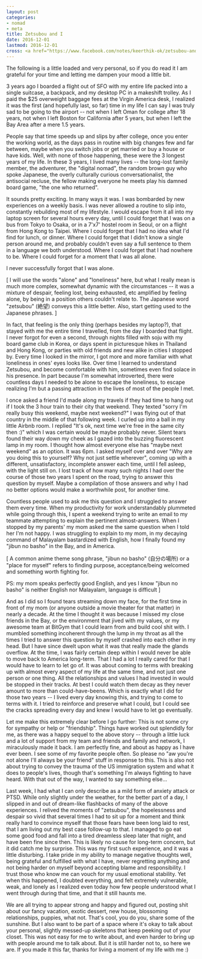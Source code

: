 ```yaml
---
layout: post
categories:
- nomad
- meta
title: Zetsubou and I
date: 2016-12-01
lastmod: 2016-12-01
cross: <a href="https://www.facebook.com/notes/keerthik-ok/zetsubou-and-i/10154692145293503">on Facebook</a>
---
```


The following is a little loaded and very personal, so if you do read it I am grateful for your time and letting me dampen your mood a little bit.

3 years ago I boarded a flight out of SFO with my entire life packed into a single suitcase, a backpack, and my desktop PC in a makeshift trolley. As I paid the $25 overweight baggage fees at the Virgin America desk, I realized it was the first (and hopefully last, so far) time in my life I can say I was truly sad to be going to the airport -- not when I left Oman for college after 18 years, not when I left Boston for California after 5 years, but when I left the Bay Area after a mere 1.5 years.

People say that time speeds up and slips by after college, once you enter the working world, as the days pass in routine with big changes few and far between, maybe when you switch jobs or get married or buy a house or have kids. Well, with none of those happening, these were the 3 longest years of my life. In these 3 years, I lived many lives -- the long-lost family member, the adventurer, the "digital nomad", the random brown guy who spoke Japanese, the overly culturally curious conversationalist, the antisocial recluse, the fellow making everyone he meets play his damned board game, "the one who returned".

It sounds pretty exciting. In many ways it was. I was bombarded by new experiences on a weekly basis. I was never allowed a routine to slip into, constantly rebuilding most of my lifestyle. I would escape from it all into my laptop screen for several hours every day, until I could forget that I was on a bus from Tokyo to Osaka, or in a 7'x7' hostel room in Seoul, or on a flight from Hong Kong to Taipei. Where I could forget that I had no idea what I'd find for lunch, or dinner. Where I could forget that I didn't know a single person around me, and probably couldn't even say a full sentence to them in a language we both understood. Where I could forget that I had nowhere to be. Where I could forget for a moment that I was all alone.

I never successfully forgot that I was alone.

[ I will use the words "alone" and "loneliness" here, but what I really mean is much more complex, somewhat dynamic with the circumstances -- it was a mixture of despair, feeling lost, being exhausted, etc amplified by feeling alone, by being in a position others couldn't relate to. The Japanese word "zetsubou" (絶望) conveys this a little better. Also, start getting used to the Japanese phrases. ]

In fact, that feeling is the only thing (perhaps besides my laptop?), that stayed with me the entire time I travelled, from the day I boarded that flight. I never forgot for even a second, through nights filled with soju with my board game club in Korea, or days spent in picturesque hikes in Thailand and Hong Kong, or parties with old friends and new alike in cities I stopped by. Every time I looked in the mirror, I got more and more familiar with what loneliness in ones' eyes looks like. Over time I learned to understand Zetsubou, and become comfortable with him, sometimes even find solace in his presence. In part because I'm somewhat introverted, there were countless days I needed to be alone to escape the loneliness, to escape realizing I'm but a passing attraction in the lives of most of the people I met. 

I once asked a friend I'd made along my travels if they had time to hang out if I took the 3 hour train to their city that weekend. They texted "sorry I'm really busy this weekend, maybe next weekend?" I was flying out of that country in the middle of that following week. I curled up into a ball in my little Airbnb room. I replied "It's ok, next time we're free in the same city then :)" which I was certain would be maybe probably never. Silent tears found their way down my cheek as I gazed into the buzzing fluorescent lamp in my room. I thought how almost everyone else has "maybe next weekend" as an option. It was 6pm. I asked myself over and over "Why are you doing this to yourself? Why not just settle wherever", coming up with a different, unsatisfactory, incomplete answer each time, until I fell asleep, with the light still on. I lost track of how many such nights I had over the course of those two years I spent on the road, trying to answer this question by myself. Maybe a compilation of those answers and why I had no better options would make a worthwhile post, for another time.

Countless people used to ask me this question and I struggled to answer them every time. When my productivity for work understandably plummeted while going through this, I spent a weekend trying to write an email to my teammate attempting to explain the pertinent almost-answers. When I stopped by my parents' my mom asked me the same question when I told her I'm not happy. I was struggling to explain to my mom, in my decaying command of Malayalam bastardized with English, how I finally found my "jibun no basho" in the Bay, and in America.

[ A common anime theme song phrase, "jibun no basho" (自分の場所) or a "place for myself" refers to finding purpose, acceptance/being welcomed and something worth fighting for. 

PS: my mom speaks perfectly good English, and yes I know "jibun no basho" is neither English nor Malayalam, language is difficult ]

And as I did so I found tears streaming down my face, for the first time in front of my mom (or anyone outside a movie theater for that matter) in nearly a decade. At the time I thought it was because I missed my close friends in the Bay, or the environment that jived with my values, or my awesome team at BitGym that I could learn from and build cool shit with. I mumbled something incoherent through the lump in my throat as all the times I tried to answer this question by myself crashed into each other in my head. But I have since dwelt upon what it was that really made the glands overflow. At the time, I was fairly certain deep within I would never be able to move back to America long-term. That I had a lot I really cared for that I would have to learn to let go of. It was about coming to terms with breaking up with almost every aspect of my life at the same time, and not just one person or one thing. All the relationships and values I had invested in would be stopped in their tracks. At best I could watch them decay as they never amount to more than could-have-beens. Which is exactly what I did for those two years -- I lived every day knowing this, and trying to come to terms with it. I tried to reinforce and preserve what I could, but I could see the cracks spreading every day and knew I would have to let go eventually.

Let me make this extremely clear before I go further: This is not some cry for sympathy or help or "friendship". Things have worked out splendidly for me, as there was a happy sequel to the above story -- through a little luck and a lot of support from my team and friends and family and network, I miraculously made it back. I am perfectly fine, and about as happy as I have ever been. I see some of my favorite people often. So please no "aw you're not alone I'll always be your friend" stuff in response to this. This is also not about trying to convey the trauma of the US immigration system and what it does to people's lives, though that's something I'm always fighting to have heard. With that out of the way, I wanted to say something else...

Last week, I had what I can only describe as a mild form of anxiety attack or PTSD. While only slightly under the weather, for the better part of a day, I slipped in and out of dream-like flashbacks of many of the above experiences. I relived the moments of "zetsubou", the hopelessness and despair so vivid that several times I had to sit up for a moment and think really hard to convince myself that those fears have been long laid to rest, that I am living out my best case follow-up to that. I managed to go eat some good food and fall into a tired dreamless sleep later that night, and have been fine since then. This is likely no cause for long-term concern, but it did catch me by surprise. This was my first such experience, and it was a little disturbing. I take pride in my ability to manage negative thoughts well, being grateful and fulfilled with what I have, never regretting anything and not being harder on myself beyond accepting blame and responsibility. I trust those who know me can vouch for my usual emotional stability. Yet when this happened, I doubted everything, and felt extremely vulnerable, weak, and lonely as I realized even today how few people understood what I went through during that time, and that it still haunts me.

We are all trying to appear strong and happy and figured out, posting shit about our fancy vacation, exotic dessert, new house, blossoming relationships, puppies, what not. That's cool, you do you, share some of the sunshine. But I also want to be part of a space where it's okay to talk about your personal, slightly messed-up skeletons that keep peeking out of your closet. This was not easy for me to write about, and even harder to bring up with people around me to talk about. But it is still harder not to, so here we are. If you made it this far, thanks for living a moment of my life with me :)